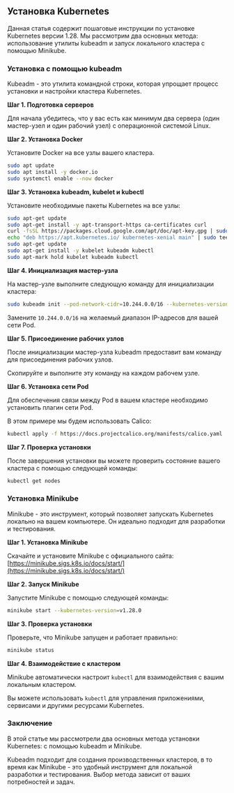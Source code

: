 ## Установка Kubernetes

Данная статья содержит пошаговые инструкции по установке Kubernetes версии 1.28. Мы рассмотрим два основных метода: использование утилиты kubeadm и запуск локального кластера с помощью Minikube.

### Установка с помощью kubeadm

Kubeadm - это утилита командной строки, которая упрощает процесс установки и настройки кластера Kubernetes. 

**Шаг 1. Подготовка серверов**

Для начала убедитесь, что у вас есть как минимум два сервера (один мастер-узел и один рабочий узел) с операционной системой Linux. 

**Шаг 2. Установка Docker**

Установите Docker на все узлы вашего кластера.

```bash
sudo apt update
sudo apt install -y docker.io
sudo systemctl enable --now docker
```

**Шаг 3. Установка kubeadm, kubelet и kubectl**

Установите необходимые пакеты Kubernetes на все узлы:

```bash
sudo apt-get update
sudo apt-get install -y apt-transport-https ca-certificates curl
curl -fsSL https://packages.cloud.google.com/apt/doc/apt-key.gpg | sudo apt-key add -
echo "deb https://apt.kubernetes.io/ kubernetes-xenial main" | sudo tee /etc/apt/sources.list.d/kubernetes.list
sudo apt-get update
sudo apt-get install -y kubelet kubeadm kubectl
sudo apt-mark hold kubelet kubeadm kubectl
```

**Шаг 4. Инициализация мастер-узла**

На мастер-узле выполните следующую команду для инициализации кластера:

```bash
sudo kubeadm init --pod-network-cidr=10.244.0.0/16 --kubernetes-version=1.28.0
```

Замените `10.244.0.0/16` на желаемый диапазон IP-адресов для вашей сети Pod.

**Шаг 5. Присоединение рабочих узлов**

После инициализации мастер-узла kubeadm предоставит вам команду для присоединения рабочих узлов. 

Скопируйте и выполните эту команду на каждом рабочем узле. 

**Шаг 6. Установка сети Pod**

Для обеспечения связи между Pod в вашем кластере необходимо установить плагин сети Pod. 

В этом примере мы будем использовать Calico:

```bash
kubectl apply -f https://docs.projectcalico.org/manifests/calico.yaml
```

**Шаг 7. Проверка установки**

После завершения установки вы можете проверить состояние вашего кластера с помощью следующей команды:

```bash
kubectl get nodes
```

### Установка Minikube

Minikube - это инструмент, который позволяет запускать Kubernetes локально на вашем компьютере. Он идеально подходит для разработки и тестирования.

**Шаг 1. Установка Minikube**

Скачайте и установите Minikube с официального сайта: [https://minikube.sigs.k8s.io/docs/start/](https://minikube.sigs.k8s.io/docs/start/)

**Шаг 2. Запуск Minikube**

Запустите Minikube с помощью следующей команды:

```bash
minikube start --kubernetes-version=v1.28.0
```

**Шаг 3. Проверка установки**

Проверьте, что Minikube запущен и работает правильно:

```bash
minikube status
```

**Шаг 4. Взаимодействие с кластером**

Minikube автоматически настроит `kubectl` для взаимодействия с вашим локальным кластером. 

Вы можете использовать `kubectl` для управления приложениями, сервисами и другими ресурсами Kubernetes.

### Заключение

В этой статье мы рассмотрели два основных метода установки Kubernetes: с помощью kubeadm и Minikube. 

Kubeadm подходит для создания производственных кластеров, в то время как Minikube - это удобный инструмент для локальной разработки и тестирования. Выбор метода зависит от ваших потребностей и задач. 
